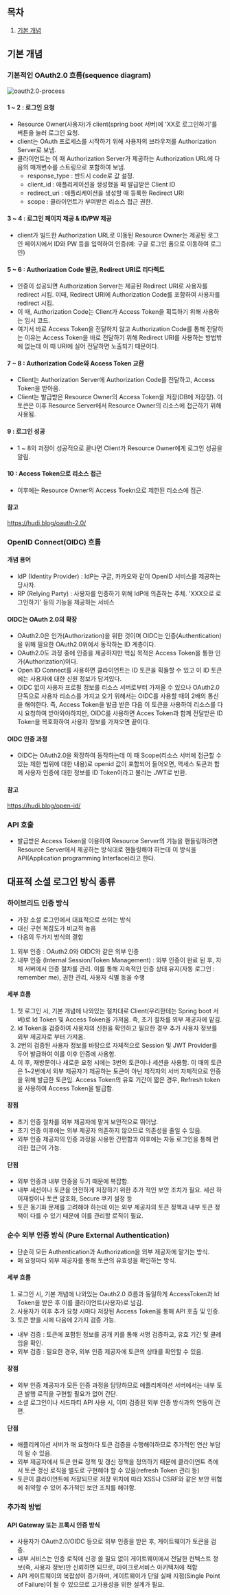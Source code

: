 ## 목차
1. [기본 개념](##-기본-개념)

## 기본 개념

### 기본적인 OAuth2.0 흐름(sequence diagram)
![oauth2.0-process](/uploads/5c63fc482fa38bca0e6e526673fc96a3/oauth2.0-process.png)

#### 1 ~ 2 : 로그인 요청
- Resource Owner(사용자)가 client(spring boot 서버)에 'XX로 로그인하기'를 버튼을 눌러 로그인 요청.
- client는 OAuth 프로세스를 시작하기 위해 사용자의 브라우저를 Authorization Server로 보냄.
- 클라이언트는 이 때 Authorization Server가 제공하는 Authorization URL에 다음의 매개변수를 스트링으로 포함하여 보냄.
   - response_type : 반드시 code로 값 설정.
   - client_id : 애플리케이션을 생성했을 때 발급받은 Client ID
   - redirect_uri : 애플리케이션을 생성할 때 등록한 Redirect URI
   - scope : 클라이언트가 부여받은 리소스 접근 권한.
#### 3 ~ 4 : 로그인 페이지 제공 & ID/PW 제공
- client가 빌드한 Authorization URL로 이동된 Resource Owner는 제공된 로그인 페이지에서 ID와 PW 등을 입력하여 인증(예: 구글 로그인 폼으로 이동하여 로그인)
#### 5 ~ 6 : Authorization Code 발금, Redirect URI로 리다렉트
- 인증이 성공되면 Authorization Server는 제공된 Redirect URI로 사용자를 redirect 시킴. 이때, Redirect URI에 Authorization Code를 포함하여 사용자를 redirect 시킴.
- 이 때, Authorization Code는 Client가 Access Token을 획득하기 위해 사용하는 임시 코드.
- 여기서 바로 Access Token을 전달하지 않고 Authorization Code를 통해 전달하는 이유는 Access Token을 바로 전달하기 위해 Redirect URI를 사용하는 방법밖에 없는데 이 때 URI에 실어 전달하면 노출되기 때문이다. 
#### 7 ~ 8 : Authorization Code와 Access Token 교환
- Client는 Authorization Server에 Authorization Code를 전달하고, Access Token을 받아옴.
- Client는 발급받은 Resource Owner의 Access Token을 저장(DB에 저장장). 이 토큰은 이후 Resource Server에서 Resource Owner의 리소스에 접근하기 위해 사용됨.
#### 9 : 로그인 성공
- 1 ~ 8의 과정이 성공적으로 끝나면 Client가 Resource Owner에게 로그인 성공을 알림.
#### 10 : Access Token으로 리소스 접근
- 이후에는 Resource Owner의 Access Toekn으로 제한된 리소스에 접근.
#### 참고
https://hudi.blog/oauth-2.0/

### OpenID Connect(OIDC) 흐름
#### 개념 용어
- IdP (Identity Provider) : IdP는 구글, 카카오와 같이 OpenID 서비스를 제공하는 당사자.
- RP (Relying Party) : 사용자를 인증하기 위해 IdP에 의존하는 주체. 'XXX으로 로그인하기' 등의 기능을 제공하는 서비스
#### OIDC는 OAuth 2.0의 확장
- OAuth2.0은 인가(Authorization)을 위한 것이며 OIDC는 인증(Authentication)을 위해 필요한 OAuth2.0위에서 동작하는 ID 계층이다.
- OAuth2.0도 과정 중에 인증을 제공하지만 핵심 목적은 Access Token을 통한 인가(Authorization)이다.
- Open ID Connect를 사용하면 클라이언트는 ID 토큰을 획들할 수 있고 이 ID 토큰에는 사용자에 대한 신원 정보가 담겨있다.
- OIDC 없이 사용자 프로필 정보를 리소스 서버로부터 가져올 수 있으나 OAuth2.0 단독으로 사용자 리소스를 가지고 오기 위해서는 OIDC를 사용할 때의 2배의 통신을 해야한다. 즉, Access Token을 발급 받은 다음 이 토큰을 사용하여 리소스를 다시 요청하여 받아와야하지만, OIDC를 사용하면 Acces Token과 함께 전달받은 ID Token을 복호화하여 사용자 정보를 가져오면 끝이다.

#### OIDC 인증 과정
- OIDC는 OAuth2.0을 확장하여 동작하는데 이 때 Scope(리소스 서버에 접근할 수 있는 제한 범위에 대한 내용)로 openid 값이 포함되어 들어오면, 액세스 토큰과 함께 사용자 인증에 대한 정보를 ID Token이라고 불리는 JWT로 반환.

#### 참고
https://hudi.blog/open-id/

### API 호출
- 발급받은 Access Token을 이용하여 Resource Server의 기능을 핸들링하려면 Resource Server에서 제공하는 방식대로 핸들링해야 하는데 이 방식을 API(Application programming Interface)라고 한다.

## 대표적 소셜 로그인 방식 종류

### 하이브리드 인증 방식
- 가장 소셜 로그인에서 대표적으로 쓰이는 방식
- 대신 구현 복잡도가 비교적 높음
- 다음의 두가지 방식의 결합
1. 외부 인증 : OAuth2.0와 OIDC와 같은 외부 인증
2. 내부 인증 (Internal Session/Token Management) : 외부 인증이 완료 된 후, 자체 서버에서 인증 절차를 관리. 이를 통해 지속적인 인증 상태 유지(자동 로그인 : remember me), 권한 관리, 사용자 식별 등을 수행

#### 세부 흐름
1. 첫 로그인 시, 기본 개념에 나와있는 절차대로 Client(우리한테는 Spring boot 서버)로 Id Token 및 Access Token을 가져옴. 즉, 초기 절차를 외부 제공자에 맡김.
2. Id Token을 검증하여 사용자의 신원을 확인하고 필요한 경우 추가 사용자 정보를 외부 제공자로 부터 가져옴.
3. 2번의 검증된 사용자 정보를 바탕으로 자체적으로 Session 및 JWT Provider를 두어 발급하여 이를 이후 인증에 사용함.
4. 이 후, 재방문이나 새로운 요청 시에는 3번의 토큰이나 세션을 사용함. 이 때의 토큰은 1~2번에서 외부 제공자가 제공하는 토큰이 아닌 제작자의 서버 자체적으로 인증을 위해 발급한 토큰임. Access Token의 유효 기간이 짧은 경우, Refresh token을 사용하여 Access Token을 발급함.

#### 장점
- 초기 인증 절차를 외부 제공자에 맡겨 보안적으로 뛰어남.
- 초기 인증 이후에는 외부 제공자 의존하지 않으므로 의존성을 줄일 수 있음.
- 외부 인증 제공자의 인증 과정을 사용한 간편함과 이후에는 자동 로그인을 통해 편리한 접근이 가능.

#### 단점
- 외부 인증과 내부 인증을 두기 때문에 복잡함.
- 내부 세션이나 토큰을 안전하게 저장하기 위한 추가 적인 보안 조치가 필요. 세션 하이재킹이나 토큰 암호화, Secure 쿠키 설정 등
- 토큰 동기화 문제를 고려해야 하는데 이는 외부 제공자의 토큰 정책과 내부 토큰 정책이 다를 수 있기 때문에 이를 관리할 로직이 필요.

### 순수 외부 인증 방식 (Pure External Authentication)
- 단순히 모든 Authentication과 Authorization을 외부 제공자에 맡기는 방식.
- 매 요청마다 외부 제공자를 통해 토큰의 유효성을 확인하는 방식.

#### 세부 흐름
1. 로그인 시, 기본 개념에 나와있는 Oauth2.0 흐름과 동일하게 AccessToken과 Id Token을 받은 후 이를 클라이언트(사용자)로 넘김.
2. 사용자가 이후 추가 요청 시마다 저장된 Access Token을 통해 API 호출 및 인증.
3. 토큰 받을 시에 다음에 2가지 검증 가능.
- 내부 검증 : 토큰에 포함된 정보를 공개 키를 통해 서명 검증하고, 유효 기간 및 클레임을 확인.
- 외부 검증 : 필요한 경우, 외부 인증 제공자에 토큰의 상태를 확인할 수 있음.

#### 장점
- 외부 인증 제공자가 모든 인증 과정을 담당하므로 애플리케이션 서버에서는 내부 토큰 발행 로직을 구현할 필요가 없어 간단.
- 소셜 로그인이나 서드파티 API 사용 시, 이미 검증된 외부 인증 방식과의 연동이 간편.

#### 단점
- 애플리케이션 서버가 매 요청마다 토큰 검증을 수행해야하므로 추가적인 연산 부담이 될 수 있음.
- 외부 제공자에서 토큰 만료 정책 및 갱신 정책을 정의하기 때문에 클라이언트 측에서 토큰 갱신 로직을 별도로 구현해야 할 수 있음(refresh Token 관리 등)
- 토큰이 클라이언트에 저장되므로 저장 위치에 따라 XSS나 CSRF와 같은 보안 위협에 취약할 수 있어 추가적인 보안 조치를 해야함.

### 추가적 방법
#### API Gateway 또는 프록시 인증 방식
- 사용자가 OAuth2.0/OIDC 등으로 외부 인증을 받은 후, 게이트웨이가 토큰을 검증.
- 내부 서비스는 인증 로직에 신경 쓸 필요 없이 게이트웨이에서 전달한 컨텍스트 정보(즉, 사용자 정보)만 신뢰하면 되므로, 마이크로서비스 아키텍처에 적합
- API 게이트웨이의 복잡성이 증가하며, 게이트웨이가 단일 실패 지점(Single Point of Failure)이 될 수 있으므로 고가용성을 위한 설계가 필요.




